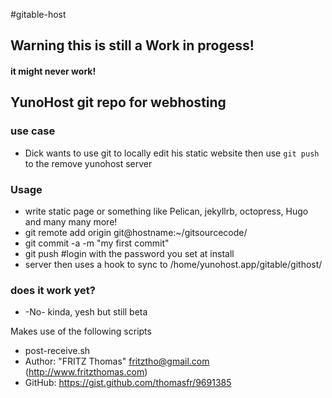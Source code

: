 #gitable-host

## Warning this is still a Work in progess!
#### it might never work!

## YunoHost git repo for webhosting


### use case
- Dick wants to use git to locally edit his static website then use ```git push``` to the remove yunohost server


### Usage
- write static page or something like Pelican, jekyllrb, octopress, Hugo and many many more!
- git remote add origin git@hostname:~/gitsourcecode/
- git commit -a -m "my first commit"
- git push #login with the password you set at install
- server then uses a hook to sync to /home/yunohost.app/gitable/githost/

### does it work yet?
- -No-  kinda, yesh but still beta

Makes use of the following scripts
- post-receive.sh
- Author: "FRITZ Thomas" <fritztho@gmail.com> (http://www.fritzthomas.com)
- GitHub: https://gist.github.com/thomasfr/9691385
